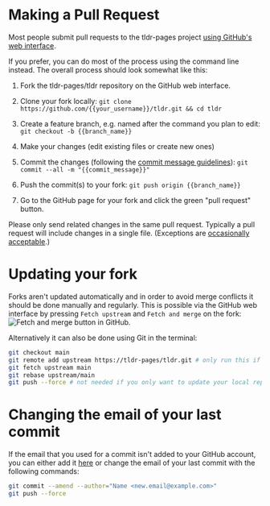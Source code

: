 # Making a Pull Request

Most people submit pull requests to the tldr-pages project
[using GitHub's web interface][pr-howto].

If you prefer, you can do most of the process using the command line instead.
The overall process should look somewhat like this:

1. Fork the tldr-pages/tldr repository on the GitHub web interface.

2. Clone your fork locally:
  `git clone https://github.com/{{your_username}}/tldr.git && cd tldr`

3. Create a feature branch, e.g. named after the command you plan to edit:
  `git checkout -b {{branch_name}}`

4. Make your changes (edit existing files or create new ones)

5. Commit the changes (following the [commit message guidelines][commit-msg]):
  `git commit --all -m "{{commit_message}}"`

6. Push the commit(s) to your fork:
  `git push origin {{branch_name}}`

7. Go to the GitHub page for your fork and click the green "pull request" button.

Please only send related changes in the same pull request.
Typically a pull request will include changes in a single file.
(Exceptions are [occasionally acceptable][mass-changes].)

[pr-howto]: ../CONTRIBUTING.md#submitting-a-pull-request
[commit-msg]: ../CONTRIBUTING.md#commit-message
[mass-changes]: https://github.com/tldr-pages/tldr/pulls?&q=is:pr+is:merged+label:"mass+changes"

# Updating your fork

Forks aren't updated automatically and in order to avoid merge conflicts it should be done manually and regularly. This is possible via the GitHub web interface by pressing `Fetch upstream` and `Fetch and merge` on the fork:
![Fetch and merge button in GitHub](https://user-images.githubusercontent.com/50295997/119611842-802ff680-bdfb-11eb-8033-1c61df777c30.png).

Alternatively it can also be done using Git in the terminal:

```bash
git checkout main
git remote add upstream https://tldr-pages/tldr.git # only run this if you don't already have the upstream remote for https://github.com/tldr-pages/tldr.git
git fetch upstream main
git rebase upstream/main
git push --force # not needed if you only want to update your local repository
```

# Changing the email of your last commit

If the email that you used for a commit isn't added to your GitHub account, you can either add it [here](https://github.com/settings/emails) or change the email of your last commit with the following commands:

```bash
git commit --amend --author="Name <new.email@example.com>"
git push --force
```
